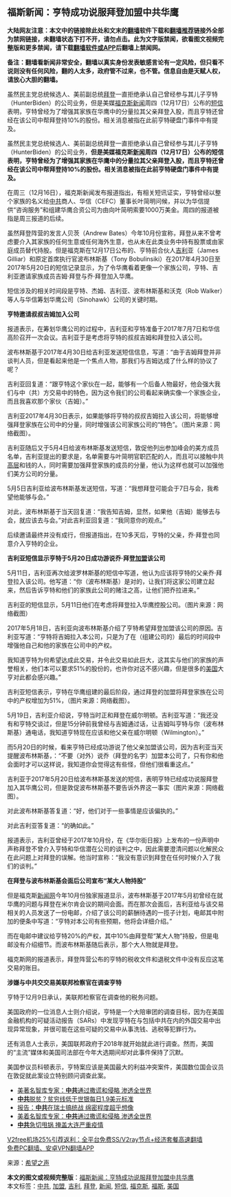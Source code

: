  <h2>福斯新闻：亨特成功说服拜登加盟中共华鹰</h2> <p class="notice"><b>大陆网友注意：本文中的链接除此处和文末的<a href="https://github.com/bannedbook/fanqiang" >翻墙</a>软件下载和<a href="https://github.com/killgcd/justmysocks/blob/master/README.md">翻墙推荐</a>链接外全部为禁网链接，未翻墙状态下打不开，请勿点击。此为文字版禁闻，欲看图文视频完整版和更多禁闻，请下载<a href="https://github.com/bannedbook/fanqiang">翻墙软件或APP</a>后翻墙上禁闻网。</p><p>备注：翻墙看新闻非常安全，翻墙以真实身份发表敏感言论有一定风险，但只看不说则没有任何风险，翻的人太多，政府管不过来，也不管。信息自由是天赋人权，请放心大胆的翻墙。</b></p>  <div class="entry"> <p id="summary">虽然民主党总统候选人、美前副总统<a href="https://www.bannedbook.org/bnews/tag/%e6%8b%9c%e7%99%bb/" class="st_tag internal_tag" rel="tag" title="标签 拜登 下的日志">拜登</a>一直拒绝承认自己曾经参与其儿子亨特（HunterBiden）的公司业务，但是美媒<a href="https://www.bannedbook.org/bnews/tag/%e7%a6%8f%e5%85%8b%e6%96%af/" class="st_tag internal_tag" rel="tag" title="标签 福克斯 下的日志">福克斯</a><span class='wp_keywordlink_affiliate'><a href="https://www.bannedbook.org/" title="新闻">新闻</a></span>周四（12月17日）公布的<a href="https://www.bannedbook.org/bnews/tag/%E7%9F%AD%E4%BF%A1/" class="st_tag internal_tag" rel="tag" title="标签 短信 下的日志">短信</a>表明，亨特曾经为了增强其家族在华鹰中的分量拉其父亲拜登入股，而且亨特还曾经在该公司中帮拜登持10%的股份。相关消息被指在此前亨特硬盘门事件中有提及。</p> <p id="conimg">虽然民主党总统候选人、美前副总统拜登一直拒绝承认自己曾经参与其儿子亨特（HunterBiden）的公司业务，<strong>但是美媒福克斯<a href="https://www.bannedbook.org/bnews/tag/%E6%96%B0%E9%97%BB/" class="st_tag internal_tag" rel="tag" title="标签 新闻 下的日志">新闻</a>周四（12月17日）公布的短信表明，亨特曾经为了增强其家族在华鹰中的分量拉其父亲拜登入股，而且亨特还曾经在该公司中帮拜登持10%的股份。相关消息被指在此前亨特硬盘门事件中有提及。</strong></p> <p>在周三（12月16日），福克斯新闻发布报道指出，有相关短讯证实，亨特曾经以整个家族的名义给<a href="https://www.bannedbook.org/bnews/tag/%e4%b8%ad%e5%85%b1/" class="st_tag internal_tag" rel="tag" title="标签 中共 下的日志">中共</a>商人、华信（CEFC）董事长叶简明问候，并以为华信提供“咨询服务”和组建华鹰合资公司为由向叶简明索要1000万美金。周四的报道被指是周三报道的后续。</p> <p>虽然拜登阵营的发言人贝茨（Andrew Bates）今年10月份宣称，拜登从来不曾考虑要介入其家族的任何生意或任何海外生意，也从未在此类业务中持有股票或由家庭成员替代持股。但是福克斯在12月17日公布的、亨特前合伙人<a href="https://www.bannedbook.org/bnews/tag/%E5%90%89%E5%88%A9/" class="st_tag internal_tag" rel="tag" title="标签 吉利 下的日志">吉利</a>亚（James Gilliar）和原定首席执行官波布林斯基（Tony Bobulinsiki）在2017年4月30日至2017年5月20日的短信记录显示，为了令华鹰看着更像一个家族公司，亨特、吉利亚邀请家族成员吉姆·拜登与乔·拜登加入华鹰。</p> <p>短信涉及的相关时间段是亨特、杰姆、吉利亚、波布林斯基和沃克（Rob Walker）等人与华信筹划华鹰公司（Sinohawk）公司的关键时期。</p> <p><strong>亨特邀请叔叔吉姆加入公司</strong></p> <p>报道表示，在筹划华鹰公司的过程中，吉利亚和亨特准备于2017年7月7日和华信高阶召开一次会议。吉利亚于是考虑将亨特的叔叔吉姆和拜登拉入该公司。</p> <p>波布林斯基于2017年4月30日给吉利亚发送短信信息，写道：“由于吉姆拜登并非谈判人员，但是看起来他是一个焦点人物，那我们与吉姆达成了什么样的协议了呢？</p> <p>吉利亚回复道：“跟亨特这个家伙在一起，能够有一个后备人物最好，他会强大我们与中（共）方交易中的特色，因为这令我们的公司看起来确实像一个家族企业，而且我喜欢那个家伙（吉姆）。”</p>  <p>吉利亚2017年4月30日表示，如果能够将亨特的叔叔吉姆拉入该公司，将能够增强拜登家族在公司中的分量，同时增强该公司家族公司的“特色”。（图片来源：网络截图）。</p> <p>吉利亚随后又于5月4日给波布林斯基发送短信，敦促他列出参加峰会的美方成员名单，吉利亚提出的要求是，名单需要与叶简明官职匹配的人，而且可以接触中共<span class='wp_keywordlink_affiliate'><a href="https://www.bannedbook.org/bnews/ccpdope/" title="中共高层内幕" target="_blank">高层</a></span>和钱的人，同时需要加强拜登家族的成员的分量，他认为这样也就可以加强他们美方公司的分量。</p> <p>5月5日吉利亚给波布林斯基发送短信，写道：“我想拜登可能会于7日与会，我希望他能够与会。”</p> <p>对此，波布林斯基于当天回复道：“我告知吉姆，显然，如果他（吉姆）能够去与会，就应该去与会。”对此吉利亚回复道：“我同意你的观点。”</p> <p>后续邀请最终并没有成行，但报道指出，在10多天后，亨特的父亲，乔·拜登也同意介入亨特的企业。</p> <p><strong>吉利亚短信显示亨特于5月20日成功游说乔·拜登<a href="https://www.bannedbook.org/bnews/tag/%E5%8A%A0%E7%9B%9F/" class="st_tag internal_tag" rel="tag" title="标签 加盟 下的日志">加盟</a>该公司</strong></p> <p>5月11日，吉利亚再次给波罗林斯基的短信中写道，他认为应该将亨特的父亲乔·拜登拉入该公司。他写道：“你（波布林斯基）是对的，让我们将这家公司建立起来，然后告诉亨特和他们的家族此公司的赌注之高，让他们把乔拉进来。”</p> <p>吉利亚的短信显示，5月11日他们在考虑将拜登拉入华鹰控股公司。（图片来源：网络截图）</p> <p>2017年5月18日，吉利亚向波布林斯基介绍了亨特希望拜登加盟该公司的原因。吉利亚写道：“亨特将吉姆拉入本公司，只是为了在（组建公司的）最后的时间段中增强他自己和他的家族在公司中的产权。</p>  <p>我知道亨特为何希望达成此交易，并令此交易如此巨大，这其实与他们的家族的声誉相关，他们本可以要求51%的股份的，也许你对这不感兴趣，但是很多的<a href="https://www.bannedbook.org/bnews/tag/%e7%be%8e%e5%9b%bd/" class="st_tag internal_tag" rel="tag" title="标签 美国 下的日志">美国</a>大亨对此都会感兴趣。”</p> <p>吉利亚短信表示，亨特在华鹰组建的最后阶段，通过拜登的加盟将拜登家族在公司中的产权增加为51%，（图片来源：网络截图）。</p> <p>5月19日，吉利亚介绍说，亨特当时正和拜登在威尔明顿。吉利亚写道：“我还没有和亨特交谈过，但是15分钟前我曾经与吉姆通过话，让吉姆叫亨特与你（波布林斯基）通电话，我知道亨特现在应该和他父亲在威尔明顿（Wilmington）。”</p> <p>而5月20日的时候，看来亨特已经成功游说了他父亲加盟该公司，因为吉利亚当天提醒波布林斯基，：“不要（对外）说乔（拜登的名字）加盟本公司了，只有你和他会面时才可以这样说，我知道你会觉得这有些怪，但他们很看重这点。”</p> <p>吉利亚于2017年5月20日给波布林斯基发送的短信，表明亨特已经成功说服拜登加入其华鹰公司，但是敦促波布林斯基不要告诉外界这一事实（图片来源：网络截图）。</p> <p>对此波布林斯基答复道：“好，他们对于一些事情是应该偏执的。”</p> <p>对此吉利亚答复道：“的确如此。”</p> <p>报道表示，吉利亚曾经于2017年10月份，在《华尔街日报》上发布的一份声明中声称拜登不曾介入亨特和华信潜在公司的谈判之中，因此需要澄清问题以化解民众在此问题上对拜登的误解。他当时宣称：“我没有意识到拜登在任何时候介入了我们的谈判。”</p> <p><strong>在拜登与波布林斯基会面后公司宣布“某大人物持股”</strong></p>  <p>但是福克斯<span class='wp_keywordlink_affiliate'><a href="https://www.bannedbook.org/" title="新闻网">新闻网</a></span>今年10月份独家报道显示，波布林斯基于2017年5月初曾经在就华鹰的问题与拜登在米尔肯会议的期间会面。而在那次会面后，吉利亚给与该交易相关的人员发送了一份电邮，介绍了该公司的薪酬待遇的一揽子计划，电邮其中附加的便条中写道：“亨特对本公司有些预期，他将会详细介绍。”</p> <p>而在电邮中建议给亨特20%的产权，其中10%由拜登帮“某大人物”持股，但是电邮没有介绍细节。而波布林斯基随后表示，那个大人物就是拜登。</p> <p>福克斯网的报道表示，拜登阵营公布的亨特的税收文件和退税文件中没有反应这笔交易的账目。</p> <p><strong>涉嫌与中共交交易美联邦检察官在调查亨特</strong></p> <p>亨特于12月9日承认，美联邦检察官在调查他的税务问题。</p> <p>美国政府的一位消息人士则介绍说，亨特是一个大陪审团的调查目标，因为在美国金融机构的可疑活动报告（SARs）中发现亨特在与包括中共在内的外国交易中出现异常现象，并很可能在这些可疑的交易中从事洗钱、逃税等犯罪行为。</p> <p>还有消息人士表示，美国联邦政府于2018年就开始就此进行调查。然而，美国的“主流”媒体和美国司法部在今年大选期间却对此事件保持了沉默。</p> <p>美国参议员科顿表示，亨特案应该是美国最大的利益冲突案件，美国数位国会议员在敦促就此案设立特别顾问调查此案。</p> <ul class='op-related-articles' title='相关阅读'> <li><a href='https://www.bannedbook.org/bnews/cbnews/20201219/1450686.html' target='_blank'>美著名智库专家：<b>中共</b>通过撒谎和侵略 渗透全世界</a></li> <li><a href='https://www.bannedbook.org/bnews/comments/20201219/1450681.html' target='_blank'><b>中共</b>脱贫？贫穷线低于世银每日1.9美元标准</a></li> <li><a href='https://www.bannedbook.org/bnews/cbnews/20201219/1450675.html' target='_blank'>报告：<b>中共</b>在瑞士搞统战 绵密程度超乎想像</a></li> <li><a href='https://www.bannedbook.org/bnews/comments/20201219/1450670.html' target='_blank'>美着名智库专家：<b>中共</b>通过撒谎和侵略 渗透全世界</a></li> <li><a href='https://www.bannedbook.org/bnews/cbnews/20201219/1450662.html' target='_blank'><b>中共</b>急切甩锅 掩盖大连严重疫情</a></li> </ul> <p class="texttj"> <a href="https://www.bannedbook.org/forum23/topic22702.html" target="_blank">V2free机场25%引荐返利：全平台免费SS/V2ray节点+经济套餐高速翻墙</a><br/> <a href="https://github.com/bannedbook/fanqiang/wiki/%E7%A6%81%E9%97%BB%E7%BD%91%E5%AE%89%E5%8D%93%E7%BF%BB%E5%A2%99%E6%96%B0%E9%97%BBAPP" target="_blank">免费PC翻墙、安卓VPN翻墙APP</a></p><p> 来源：<span class='wp_keywordlink_affiliate'><a href="https://www.soundofhope.org" title="希望之声" target="_blank">希望之声</a></span> </p> <a name='sharetosocial'></a>       <div><b>本文的图文或视频完整版</b>：<a href='https://www.bannedbook.org/bnews/cbnews/20201219/1450695.html'>福斯新闻：亨特成功说服拜登加盟中共华鹰</a></div>  </div><!--END ENTRY--> <div class="postfooter"> <div>本文标签：<a href="https://www.bannedbook.org/bnews/tag/%e4%b8%ad%e5%85%b1/" rel="tag">中共</a>, <a href="https://www.bannedbook.org/bnews/tag/%E5%8A%A0%E7%9B%9F/" rel="tag">加盟</a>, <a href="https://www.bannedbook.org/bnews/tag/%E5%90%89%E5%88%A9/" rel="tag">吉利</a>, <a href="https://www.bannedbook.org/bnews/tag/%e6%8b%9c%e7%99%bb/" rel="tag">拜登</a>, <a href="https://www.bannedbook.org/bnews/tag/%E6%96%B0%E9%97%BB/" rel="tag">新闻</a>, <a href="https://www.bannedbook.org/bnews/tag/%E7%9F%AD%E4%BF%A1/" rel="tag">短信</a>, <a href="https://www.bannedbook.org/bnews/tag/%e7%a6%8f%e5%85%8b%e6%96%af/" rel="tag">福克斯</a>, <a href="https://www.bannedbook.org/bnews/tag/%E7%A6%8F%E6%96%AF/" rel="tag">福斯</a>, <a href="https://www.bannedbook.org/bnews/tag/%e7%be%8e%e5%9b%bd/" rel="tag">美国</a></div>  </div><!--END POSTFOOTER--> 